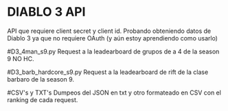 # DIABLO 3 API
API que requiere client secret y client id. Probando obteniendo datos de Diablo 3 ya que no requiere OAuth (y aún estoy aprendiendo como usarlo)

#D3_4man_s9.py
Request a la leadearboard de grupos de a 4 de la season 9 NO HC.

#D3_barb_hardcore_s9.py
Request a la leadearboard de rift de la clase barbaro de la season 9.

#CSV's y TXT's
Dumpeos del JSON en txt y otro formateado en CSV con el ranking de cada request.
